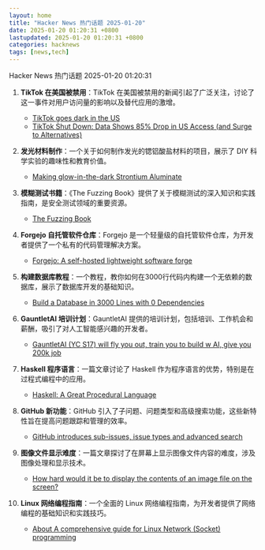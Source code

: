 ```yaml
---
layout: home
title: "Hacker News 热门话题 2025-01-20"
date: 2025-01-20 01:20:31 +0800
lastupdated: 2025-01-20 01:20:31 +0800
categories: hacknews
tags: [news,tech]
---
```


Hacker News 热门话题 2025-01-20 01:20:31

1. **TikTok 在美国被禁用**：TikTok 在美国被禁用的新闻引起了广泛关注，讨论了这一事件对用户访问量的影响以及替代应用的激增。
    - [TikTok goes dark in the US](https://techcrunch.com/2025/01/18/tiktok-goes-dark-in-the-u-s/)
    - [TikTok Shut Down: Data Shows 85% Drop in US Access (and Surge to Alternatives)](https://blog.cloudflare.com/tiktok-ban-traffic-decline-alternatives-rednote/)

2. **发光材料制作**：一个关于如何制作发光的锶铝酸盐材料的项目，展示了 DIY 科学实验的趣味性和教育价值。
    - [Making glow-in-the-dark Strontium Aluminate](https://maurycyz.com/projects/strontium_aluminate/)

3. **模糊测试书籍**：《The Fuzzing Book》提供了关于模糊测试的深入知识和实践指南，是安全测试领域的重要资源。
    - [The Fuzzing Book](https://www.fuzzingbook.org/)

4. **Forgejo 自托管软件仓库**：Forgejo 是一个轻量级的自托管软件仓库，为开发者提供了一个私有的代码管理解决方案。
    - [Forgejo: A self-hosted lightweight software forge](https://forgejo.org/)

5. **构建数据库教程**：一个教程，教你如何在3000行代码内构建一个无依赖的数据库，展示了数据库开发的基础知识。
    - [Build a Database in 3000 Lines with 0 Dependencies](https://build-your-own.org/blog/20251015_db_in_3000/)

6. **GauntletAI 培训计划**：GauntletAI 提供的培训计划，包括培训、工作机会和薪酬，吸引了对人工智能感兴趣的开发者。
    - [GauntletAI (YC S17) will fly you out, train you to build w AI, give you 200k job](https://gauntletai.com)

7. **Haskell 程序语言**：一篇文章讨论了 Haskell 作为程序语言的优势，特别是在过程式编程中的应用。
    - [Haskell: A Great Procedural Language](https://entropicthoughts.com/haskell-procedural-programming)

8. **GitHub 新功能**：GitHub 引入了子问题、问题类型和高级搜索功能，这些新特性旨在提高问题跟踪和管理的效率。
    - [GitHub introduces sub-issues, issue types and advanced search](https://github.blog/changelog/2025-01-13-evolving-github-issues-public-preview/)

9. **图像文件显示难度**：一篇文章探讨了在屏幕上显示图像文件内容的难度，涉及图像处理和显示技术。
    - [How hard would it be to display the contents of an image file on the screen?](https://wolf.nereid.pl/posts/image-viewer/)

10. **Linux 网络编程指南**：一个全面的 Linux 网络编程指南，为开发者提供了网络编程的基础知识和实践技巧。
    - [About A comprehensive guide for Linux Network (Socket) programming](https://github.com/nguyenchiemminhvu/LinuxNetworkProgramming)